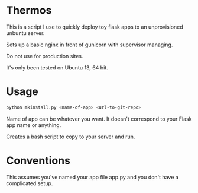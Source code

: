 Thermos
=======

This is a script I use to quickly deploy toy flask apps to an unprovisioned unbuntu server.

Sets up a basic nginx in front of gunicorn with supervisor managing.

Do not use for production sites.

It's only been tested on Ubuntu 13, 64 bit.

Usage
=====

```bash
python mkinstall.py <name-of-app> <url-to-git-repo>
```

Name of app can be whatever you want. It doesn't correspond to your Flask app name or anything.

Creates a bash script to copy to your server and run.

Conventions
===========

This assumes you've named your app file app.py and you don't have a complicated setup.
